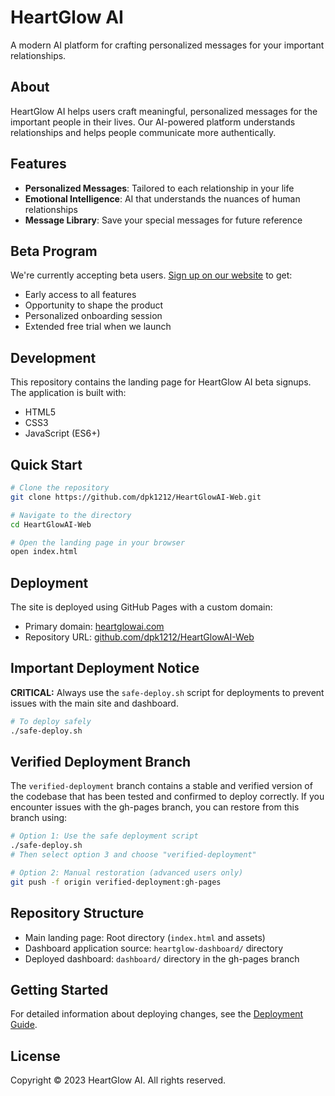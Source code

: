 # HeartGlow AI

A modern AI platform for crafting personalized messages for your important relationships.

## About

HeartGlow AI helps users craft meaningful, personalized messages for the important people in their lives. Our AI-powered platform understands relationships and helps people communicate more authentically.

## Features

- **Personalized Messages**: Tailored to each relationship in your life
- **Emotional Intelligence**: AI that understands the nuances of human relationships
- **Message Library**: Save your special messages for future reference

## Beta Program

We're currently accepting beta users. [Sign up on our website](https://heartglowai.com) to get:

- Early access to all features
- Opportunity to shape the product
- Personalized onboarding session
- Extended free trial when we launch

## Development

This repository contains the landing page for HeartGlow AI beta signups. The application is built with:

- HTML5
- CSS3
- JavaScript (ES6+)

## Quick Start

```bash
# Clone the repository
git clone https://github.com/dpk1212/HeartGlowAI-Web.git

# Navigate to the directory
cd HeartGlowAI-Web

# Open the landing page in your browser
open index.html
```

## Deployment

The site is deployed using GitHub Pages with a custom domain:

- Primary domain: [heartglowai.com](https://heartglowai.com)
- Repository URL: [github.com/dpk1212/HeartGlowAI-Web](https://github.com/dpk1212/HeartGlowAI-Web)

## Important Deployment Notice

**CRITICAL:** Always use the `safe-deploy.sh` script for deployments to prevent issues with the main site and dashboard.

```bash
# To deploy safely
./safe-deploy.sh
```

## Verified Deployment Branch

The `verified-deployment` branch contains a stable and verified version of the codebase that has been tested and confirmed to deploy correctly. If you encounter issues with the gh-pages branch, you can restore from this branch using:

```bash
# Option 1: Use the safe deployment script
./safe-deploy.sh 
# Then select option 3 and choose "verified-deployment"

# Option 2: Manual restoration (advanced users only)
git push -f origin verified-deployment:gh-pages
```

## Repository Structure

- Main landing page: Root directory (`index.html` and assets)
- Dashboard application source: `heartglow-dashboard/` directory
- Deployed dashboard: `dashboard/` directory in the gh-pages branch

## Getting Started

For detailed information about deploying changes, see the [Deployment Guide](DEPLOYMENT_GUIDE.md).

## License

Copyright © 2023 HeartGlow AI. All rights reserved. 